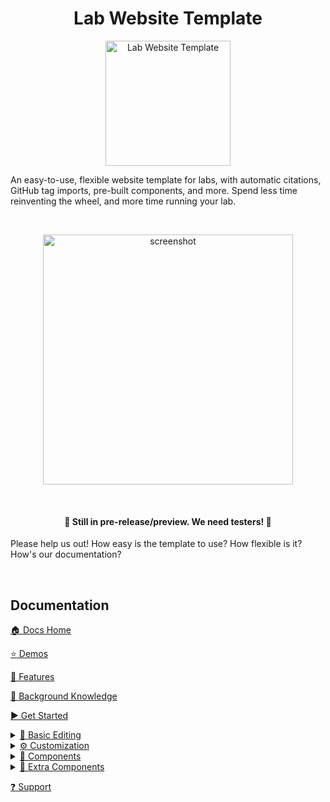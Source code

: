 <h1 align="center">Lab Website Template</h1>
<p align="center"><img height="200" src="https://raw.githubusercontent.com/greenelab/lab-website-template/main/favicons/share-thumbnail.jpg?raw=true" alt="Lab Website Template"></p>

An easy-to-use, flexible website template for labs, with automatic citations, GitHub tag imports, pre-built components, and more.
Spend less time reinventing the wheel, and more time running your lab.

<br>
<p align="center"><img height="400" src="https://user-images.githubusercontent.com/8326331/111819766-1e14bb80-88b7-11eb-8d9f-967de4739086.png" alt="screenshot"></p>

<br>
<h4 align="center">🔔 Still in pre-release/preview. We need testers! 🔔</h4>

Please help us out!
How easy is the template to use?
How flexible is it?
How's our documentation?

<br>



## Documentation

[🏠 Docs Home](https://github.com/greenelab/lab-website-template/wiki/Home)

[⭐ Demos](https://github.com/greenelab/lab-website-template/wiki/Demos)

[🚀 Features](https://github.com/greenelab/lab-website-template/wiki/Features)

[🧠 Background Knowledge](https://github.com/greenelab/lab-website-template/wiki/Background-Knowledge)

[▶️ Get Started](https://github.com/greenelab/lab-website-template/wiki/Get-Started)

<details>
<summary><a href="https://github.com/greenelab/lab-website-template/wiki/Basic-Editing">📝 Basic Editing</a></summary>

- [📁 Generic Folders](https://github.com/greenelab/lab-website-template/wiki/Basic-Editing#generic-folders)
- [📝 Index Files](https://github.com/greenelab/lab-website-template/wiki/Basic-Editing#index-files)
- [🗚 Basic Formatting](https://github.com/greenelab/lab-website-template/wiki/Basic-Editing#basic-formatting)
- [🌐 Logo](https://github.com/greenelab/lab-website-template/wiki/Basic-Editing#logo)
- [🖼️ Images](https://github.com/greenelab/lab-website-template/wiki/Basic-Editing#images)
- [📜 Input Papers](https://github.com/greenelab/lab-website-template/wiki/Basic-Editing#input-papers)
- [🤖 Generate Citations](https://github.com/greenelab/lab-website-template/wiki/Basic-Editing#generate-citations)
- [📜 Output Papers](https://github.com/greenelab/lab-website-template/wiki/Basic-Editing#display-papers)
- [🧰 Resources](https://github.com/greenelab/lab-website-template/wiki/Basic-Editing#resources)
- [👥 Team Members](https://github.com/greenelab/lab-website-template/wiki/Basic-Editing#team-members)
- [🖊️ Blog Posts](https://github.com/greenelab/lab-website-template/wiki/Basic-Editing#blog-posts)
- [🎭 Favicons](https://github.com/greenelab/lab-website-template/wiki/Basic-Editing#favicons)
- [⚙️ Config File](https://github.com/greenelab/lab-website-template/wiki/Basic-Editing#config-file)
- [💻 Start Script](https://github.com/greenelab/lab-website-template/wiki/Basic-Editing#start-script)
- [💻 Build Script](https://github.com/greenelab/lab-website-template/wiki/Basic-Editing#build-script)

</details>

<details>
<summary><a href="https://github.com/greenelab/lab-website-template/wiki/Customization">⚙️ Customization</a></summary>

- [💬 Blog Post Comments](https://github.com/greenelab/lab-website-template/wiki/Customization#blog-post-comments)
- [🎞️ Layouts](https://github.com/greenelab/lab-website-template/wiki/Customization#layouts)
- [🎨 Styles](https://github.com/greenelab/lab-website-template/wiki/Customization#styles)
- [🧱 Includes](https://github.com/greenelab/lab-website-template/wiki/Customization#includes)
- [🔌 Plugins](https://github.com/greenelab/lab-website-template/wiki/Customization#plugins)
- [📁 Collection Folders](https://github.com/greenelab/lab-website-template/wiki/Customization#collection-folders)
- [⬜ Whitespace Quirks](https://github.com/greenelab/lab-website-template/wiki/Customization#whitespace-quirks)
- [⚙️ Under the Hood](https://github.com/greenelab/lab-website-template/wiki/Customization#under-the-hodo)

</details>

<details>
<summary><a href="https://github.com/greenelab/lab-website-template/wiki/Components">🧱 Components</a></summary>

- [🖼️ Figure](https://github.com/greenelab/lab-website-template/wiki/Components#figure)
- [📷 Gallery](https://github.com/greenelab/lab-website-template/wiki/Components#gallery)
- [📰 Feature](https://github.com/greenelab/lab-website-template/wiki/Components#feature)
- [🔗 Big Link](https://github.com/greenelab/lab-website-template/wiki/Components#big-link)
- [💠 Centerer](https://github.com/greenelab/lab-website-template/wiki/Components#centerer)
- [🎩 Header](https://github.com/greenelab/lab-website-template/wiki/Components#header)
- [🦶 Footer](https://github.com/greenelab/lab-website-template/wiki/Components#footer)
- [🔍 Card Search](https://github.com/greenelab/lab-website-template/wiki/Components#card-search)
- [🔬 Research List](https://github.com/greenelab/lab-website-template/wiki/Components#research-list)
- [🧰 Resource List](https://github.com/greenelab/lab-website-template/wiki/Components#resource-list)
- [👥 Team List](https://github.com/greenelab/lab-website-template/wiki/Components#team-list)
- [🖊️ Blog List](https://github.com/greenelab/lab-website-template/wiki/Components#blog-list)
- [▶️ Embeds](https://github.com/greenelab/lab-website-template/wiki/Components#embeds)

</details>

<details>
<summary><a href="https://github.com/greenelab/lab-website-template/wiki/Extra-Components">🧱 Extra Components</a></summary>

- [🃏 Card](https://github.com/greenelab/lab-website-template/wiki/Extra-Components#card)
- [🏷️ Tags](https://github.com/greenelab/lab-website-template/wiki/Extra-Components#tags)
- [📱 Social Link](https://github.com/greenelab/lab-website-template/wiki/Extra-Components#social-link)
- [📜 Paper Link](https://github.com/greenelab/lab-website-template/wiki/Extra-Components#paper-link)
- [🎓 Role](https://github.com/greenelab/lab-website-template/wiki/Extra-Components#role)
- [🖼️ Portrait](https://github.com/greenelab/lab-website-template/wiki/Extra-Components#portrait)

</details>

[❓ Support](https://github.com/greenelab/lab-website-template/wiki/Support)
